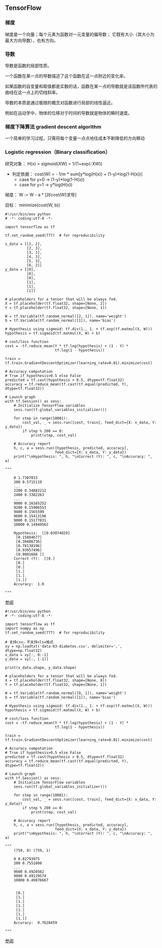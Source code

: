 ## TensorFlow ##

### 梯度 ###
梯度是一个向量；每个元素为函数对一元变量的偏导数；
它既有大小（其大小为最大方向导数），也有方向。

### 导数 ###
导数是函数的局部性质。

一个函数在某一点的导数描述了这个函数在这一点附近的变化率。

如果函数的自变量和取值都是实数的话，函数在某一点的导数就是该函数所代表的曲线在这一点上的切线斜率。

导数的本质是通过极限的概念对函数进行局部的线性逼近。

例如在运动学中，物体的位移对于时间的导数就是物体的瞬时速度。

### 梯度下降算法 gradient descent algorithm ###
一个简单的学习过程，只需将每个变量一点点地往成本不断降低的方向移动

### Logistic regression（Binary classification） ###
研究对象： H(x) = sigmoid(XW) = 1/(1+exp(-XW))

- 判定依据： cost(W) = - 1/m * sum[y*log(H(x)) + (1-y)*log(1-H(x))]
	- case for y=0	-> (1-y)*log(1-H(x))
	- case for y=1	-> y*log(H(x))

梯度： W := W - a * [对cost(W)求导]

目标： minimize(cost(W, b))

	#!/usr/bin/env python
	# -*- coding:utf-8 -*-
	
	import tensorflow as tf
	
	tf.set_random_seed(777)  # for reproducibility
	
	x_data = [[1, 2],
	          [2, 3],
	          [3, 1],
	          [4, 3],
	          [5, 3],
	          [6, 2]]
	y_data = [[0],
	          [0],
	          [0],
	          [1],
	          [1],
	          [1]]
	
	# placeholders for a tensor that will be always fed.
	X = tf.placeholder(tf.float32, shape=[None, 2])
	Y = tf.placeholder(tf.float32, shape=[None, 1])
	
	W = tf.Variable(tf.random_normal([2, 1]), name='weight')
	b = tf.Variable(tf.random_normal([1]), name='bias')
	
	# Hypothesis using sigmoid: tf.div(1., 1. + tf.exp(tf.matmul(X, W)))
	hypothesis = tf.sigmoid(tf.matmul(X, W) + b)
	
	# cost/loss function
	cost = -tf.reduce_mean(Y * tf.log(hypothesis) + (1 - Y) *
	                       tf.log(1 - hypothesis))
	
	train = tf.train.GradientDescentOptimizer(learning_rate=0.01).minimize(cost)
	
	# Accuracy computation
	# True if hypothesis>0.5 else False
	predicted = tf.cast(hypothesis > 0.5, dtype=tf.float32)
	accuracy = tf.reduce_mean(tf.cast(tf.equal(predicted, Y), dtype=tf.float32))
	
	# Launch graph
	with tf.Session() as sess:
	    # Initialize TensorFlow variables
	    sess.run(tf.global_variables_initializer())
	
	    for step in range(10001):
	        cost_val, _ = sess.run([cost, train], feed_dict={X: x_data, Y: y_data})
	        if step % 200 == 0:
	            print(step, cost_val)
	
	    # Accuracy report
	    h, c, a = sess.run([hypothesis, predicted, accuracy],
	                       feed_dict={X: x_data, Y: y_data})
		print("\nHypothesis: ", h, "\nCorrect (Y): ", c, "\nAccuracy: ", a)

	"""
	
		0 1.7307833
		200 0.5715119
		...
		2200 0.34882212
		2400 0.3382263
		...
		9000 0.16165252
		9200 0.15906553
		9400 0.1565599
		9600 0.15413196
		9800 0.15177831
		10000 0.14949562
		
		Hypothesis:  [[0.03074029]
		 [0.15884677]
		 [0.30486736]
		 [0.78138196]
		 [0.93957496]
		 [0.9801688 ]] 
		Correct (Y):  [[0.]
		 [0.]
		 [0.]
		 [1.]
		 [1.]
		 [1.]] 
		Accuracy:  1.0

	"""

[参阅](https://github.com/hunkim/DeepLearningZeroToAll/blob/master/lab-05-1-logistic_regression.py)


	#!/usr/bin/env python
	# -*- coding:utf-8 -*-
	
	import tensorflow as tf
	import numpy as np
	tf.set_random_seed(777)  # for reproducibility
	
	# 支持csv，不支持xlsx格式
	xy = np.loadtxt('data-03-diabetes.csv', delimiter=',', dtype=np.float32)
	x_data = xy[:, 0:-1]
	y_data = xy[:, [-1]]
	
	print(x_data.shape, y_data.shape)
	
	# placeholders for a tensor that will be always fed.
	X = tf.placeholder(tf.float32, shape=[None, 8])
	Y = tf.placeholder(tf.float32, shape=[None, 1])
	
	W = tf.Variable(tf.random_normal([8, 1]), name='weight')
	b = tf.Variable(tf.random_normal([1]), name='bias')
	
	# Hypothesis using sigmoid: tf.div(1., 1. + tf.exp(tf.matmul(X, W)))
	hypothesis = tf.sigmoid(tf.matmul(X, W) + b)
	
	# cost/loss function
	cost = -tf.reduce_mean(Y * tf.log(hypothesis) + (1 - Y) *
	                       tf.log(1 - hypothesis))
	
	train = tf.train.GradientDescentOptimizer(learning_rate=0.01).minimize(cost)
	
	# Accuracy computation
	# True if hypothesis>0.5 else False
	predicted = tf.cast(hypothesis > 0.5, dtype=tf.float32)
	accuracy = tf.reduce_mean(tf.cast(tf.equal(predicted, Y), dtype=tf.float32))
	
	# Launch graph
	with tf.Session() as sess:
	    # Initialize TensorFlow variables
	    sess.run(tf.global_variables_initializer())
	
	    for step in range(10001):
	        cost_val, _ = sess.run([cost, train], feed_dict={X: x_data, Y: y_data})
	        if step % 200 == 0:
	            print(step, cost_val)
	
	    # Accuracy report
	    h, c, a = sess.run([hypothesis, predicted, accuracy],
	                       feed_dict={X: x_data, Y: y_data})
		print("\nHypothesis: ", h, "\nCorrect (Y): ", c, "\nAccuracy: ", a)
		
	"""
		(759, 8) (759, 1)
	
		0 0.82793975
		200 0.7551808
		...
		9600 0.4920562
		9800 0.49139574
		10000 0.49076667
	
	
		 [0.]
		 [1.]
		 [1.]
		 [1.]
		 [1.]
		 [1.]
		 [1.]] 
		Accuracy:  0.7628459

	"""
[参阅](https://github.com/hunkim/DeepLearningZeroToAll/blob/master/lab-05-2-logistic_regression_diabetes.py)